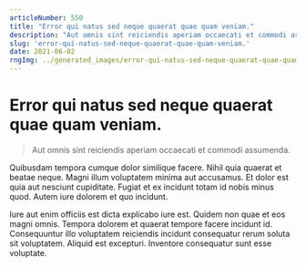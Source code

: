 ```yaml
---
articleNumber: 550
title: "Error qui natus sed neque quaerat quae quam veniam."
description: "Aut omnis sint reiciendis aperiam occaecati et commodi assumenda."
slug: 'error-qui-natus-sed-neque-quaerat-quae-quam-veniam.'
date: 2021-06-02
rngImg: ../generated_images/error-qui-natus-sed-neque-quaerat-quae-quam-veniam..jpg
---
```


# Error qui natus sed neque quaerat quae quam veniam.

> Aut omnis sint reiciendis aperiam occaecati et commodi assumenda.

Quibusdam tempora cumque dolor similique facere. Nihil quia quaerat et beatae neque. Magni illum voluptatem minima aut accusamus. Et dolor est quia aut nesciunt cupiditate. Fugiat et ex incidunt totam id nobis minus quod. Autem iure dolorem et quo incidunt.
 Iure aut enim officiis est dicta explicabo iure est. Quidem non quae et eos magni omnis. Tempora dolorem et quaerat tempore facere incidunt id. Consequuntur illo voluptatem reiciendis incidunt consequatur rerum soluta sit voluptatem. Aliquid est excepturi. Inventore consequatur sunt esse voluptate.
